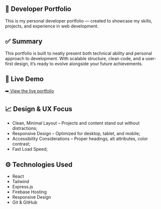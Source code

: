 ## 💼 Developer Portfolio
This is my personal developer portfolio — created to showcase my skills, projects, and experience in web development.

## ✅ Summary
This portfolio is built to neatly present both technical ability and personal approach to development. With scalable structure, clean code, and a user-first design, it’s ready to evolve alongside your future achievements.

## 🔗 Live Demo
➡️<a href="https://danielkrastev-portfolio.web.app/"> View the live portfolio </a>

## 📈 Design & UX Focus
- Clean, Minimal Layout – Projects and content stand out without distractions;
- Responsive Design – Optimized for desktop, tablet, and mobile;
- Accessibility Considerations – Proper headings, alt attributes, color contrast;
- Fast Load Speed;

## ⚙️ Technologies Used
- React
- Tailwind
- Express.js
- Firebase Hosting
- Responsive Design
- Git & GitHub
